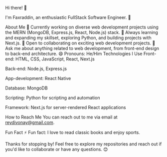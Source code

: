 Hi there! 👋

I'm Faxraddin, an enthusiastic FullStack Software Engineer. 🚀

About Me
🔭 Currently working on diverse web development projects using the MERN (MongoDB, Express.js, React, Node.js) stack.
🌱 Always learning and expanding my skillset, exploring Python, and building projects with Next.js.
👯 Open to collaborating on exciting web development projects.
💬 Ask me about anything related to web development, from front-end design to back-end architecture.
😄 Pronouns: He/Him
Technologies I Use
Front-end: HTML, CSS, JavaScript, React, Next.js

Back-end: Node.js, Express.js

App-development: React Native

Database: MongoDB

Scripting: Python for scripting and automation

Framework: Next.js for server-rendered React applications

How to Reach Me
You can reach out to me via email at reydivonay@gmail.com.

Fun Fact
⚡ Fun fact: I love to read classic books and enjoy sports.

Thanks for stopping by! Feel free to explore my repositories and reach out if you'd like to collaborate or have any questions. 😊
